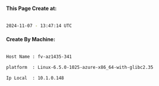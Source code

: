 
   
#### This Page Create at:

```bash

2024-11-07 - 13:47:14 UTC

```

#### Create By Machine:

```bash

Host Name : fv-az1435-341

platform  : Linux-6.5.0-1025-azure-x86_64-with-glibc2.35

Ip Local  : 10.1.0.148

```


